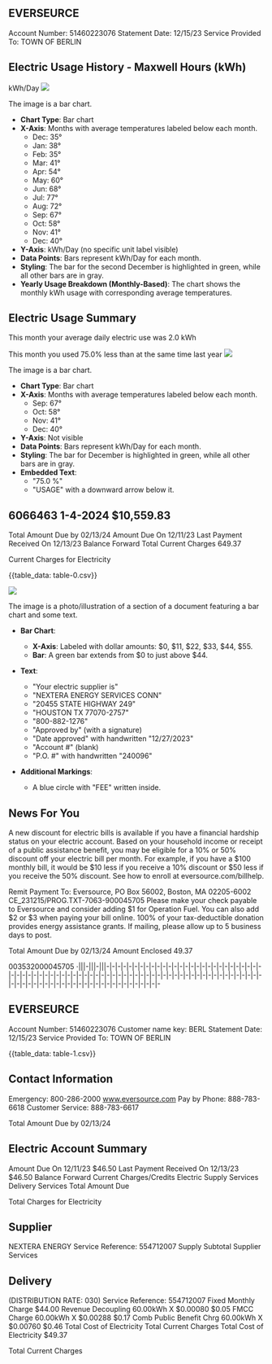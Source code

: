 ## EVERSEURCE

Account Number: 51460223076
Statement Date: $12 / 15 / 23$
Service Provided To:
TOWN OF BERLIN

## Electric Usage History - Maxwell Hours (kWh)

kWh/Day
![](images/img-0.jpeg)

The image is a bar chart.

- **Chart Type**: Bar chart
- **X-Axis**: Months with average temperatures labeled below each month.
  - Dec: 35°
  - Jan: 38°
  - Feb: 35°
  - Mar: 41°
  - Apr: 54°
  - May: 60°
  - Jun: 68°
  - Jul: 77°
  - Aug: 72°
  - Sep: 67°
  - Oct: 58°
  - Nov: 41°
  - Dec: 40°
- **Y-Axis**: kWh/Day (no specific unit label visible)
- **Data Points**: Bars represent kWh/Day for each month.
- **Styling**: The bar for the second December is highlighted in green, while all other bars are in gray.
- **Yearly Usage Breakdown (Monthly-Based)**: The chart shows the monthly kWh usage with corresponding average temperatures.

## Electric Usage Summary

This month your average daily electric use was 2.0 kWh

This month you used $75.0 \%$ less than at the same time last year
![](images/img-1.jpeg)

The image is a bar chart.

- **Chart Type**: Bar chart
- **X-Axis**: Months with average temperatures labeled below each month.
  - Sep: 67°
  - Oct: 58°
  - Nov: 41°
  - Dec: 40°
- **Y-Axis**: Not visible
- **Data Points**: Bars represent kWh/Day for each month.
- **Styling**: The bar for December is highlighted in green, while all other bars are in gray.
- **Embedded Text**: 
  - "75.0 %"
  - "USAGE" with a downward arrow below it.

## 6066463 1-4-2024 \$10,559.83

Total Amount Due by 02/13/24
Amount Due On 12/11/23
Last Payment Received On 12/13/23
Balance Forward
Total Current Charges
649.37

Current Charges for Electricity

{{table_data: table-0.csv}}

![](images/img-2.jpeg)

The image is a photo/illustration of a section of a document featuring a bar chart and some text.

- **Bar Chart**: 
  - **X-Axis**: Labeled with dollar amounts: $0, $11, $22, $33, $44, $55.
  - **Bar**: A green bar extends from $0 to just above $44.

- **Text**:
  - "Your electric supplier is"
  - "NEXTERA ENERGY SERVICES CONN"
  - "20455 STATE HIGHWAY 249"
  - "HOUSTON TX 77070-2757"
  - "800-882-1276"
  - "Approved by" (with a signature)
  - "Date approved" with handwritten "12/27/2023"
  - "Account #" (blank)
  - "P.O. #" with handwritten "240096"

- **Additional Markings**:
  - A blue circle with "FEE" written inside.

## News For You

A new discount for electric bills is available if you have a financial hardship status on your electric account. Based on your household income or receipt of a public assistance benefit, you may be eligible for a $10 \%$ or $50 \%$ discount off your electric bill per month. For example, if you have a $\$ 100$ monthly bill, it would be $\$ 10$ less if you receive a $10 \%$ discount or $\$ 50$ less if you receive the $50 \%$ discount. See how to enroll at eversource.com/billhelp.

Remit Payment To: Eversource, PO Box 56002, Boston, MA 02205-6002
CE_231215/PROG.TXT-7063-900045705
Please make your check payable to Eversource and consider adding $\$ 1$ for Operation Fuel.
You can also add $\$ 2$ or $\$ 3$ when paying your bill online. $100 \%$ of your tax-deductible donation provides energy assistance grants. If mailing, please allow up to 5 business days to post.

Total Amount Due
by $02 / 13 / 24$
Amount Enclosed
$49.37$

003532000045705
$\cdot$|||-|||-|||-|-|-|-|-|-|-|-|-|-|-|-|-|-|-|-|-|-|-|-|-|-|-|-|-|-|-|-|-|-|-|-|-|-|-|-|-|-|-|-|-|-|-|-|-|-|-|-|-|-|-|-|-|-|-|-|-|-|-|-|-|-|-|-|-|-|-|-|-|-|-|-|-|-|-|-|-|-|-|-|-|-|-|-|-|-|-|-|-|-|-|-|-|-|-|-|-|-|-|-

## EVERSEURCE

Account Number: 51460223076
Customer name key: BERL
Statement Date: 12/15/23
Service Provided To:
TOWN OF BERLIN

{{table_data: table-1.csv}}

## Contact Information

Emergency: 800-286-2000
www.eversource.com
Pay by Phone: 888-783-6618
Customer Service: 888-783-6617

Total Amount Due
by $02 / 13 / 24$

## Electric Account Summary

Amount Due On 12/11/23
\$46.50
Last Payment Received On 12/13/23
\$46.50
Balance Forward
Current Charges/Credits
Electric Supply Services
Delivery Services
Total Amount Due

Total Charges for Electricity

## Supplier

NEXTERA ENERGY
Service Reference: 554712007
Supply
Subtotal Supplier Services

## Delivery

(DISTRIBUTION RATE: 030)
Service Reference: 554712007
Fixed Monthly Charge
\$44.00
Revenue Decoupling
60.00kWh X $\$ 0.00080$
\$0.05
FMCC Charge
60.00kWh X $\$ 0.00288$
\$0.17
Comb Public Benefit Chrg
60.00kWh X $\$ 0.00760$
\$0.46
Total Cost of Electricity
Total Current Charges
Total Cost of Electricity
\$49.37

Total Current Charges
